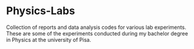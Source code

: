 # Physics-Labs

Collection of reports and data analysis codes for various lab experiments. These are some of the experiments conducted during my bachelor degree in Physics at the university of Pisa.
